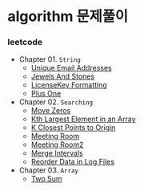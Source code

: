 # algorithm 문제풀이

### leetcode
- Chapter 01. ``String``
    - [Unique Email Addresses](https://github.com/hmkim829/study-coding/blob/master/src/leetcode/chapter01string/Q01UniqueEmailAddresses.java)
    - [Jewels And Stones](https://github.com/hmkim829/study-coding/blob/master/src/leetcode/chapter01string/Q02JewelsAndStones.java)
    - [LicenseKey Formatting](https://github.com/hmkim829/study-coding/blob/master/src/leetcode/chapter01string/Q03LicenseKeyFormatting.java)
    - [Plus One](https://github.com/hmkim829/study-coding/blob/master/src/leetcode/chapter01string/Q04PlusOne.java)
- Chapter 02. ``Searching``
    - [Move Zeros](https://github.com/hmkim829/study-coding/blob/master/src/leetcode/chapter02searching/Q01MoveZeros.java)
    - [Kth Largest Element in an Array](https://github.com/hmkim829/study-coding/blob/master/src/leetcode/chapter02searching/Q06KthLargestElement.java)
    - [K Closest Points to Origin](https://github.com/hmkim829/study-coding/blob/master/src/leetcode/chapter02searching/Q07KClosestPoint.java)
    - [Meeting Room](https://github.com/hmkim829/study-coding/blob/master/src/leetcode/chapter02searching/Q08MeetingRoom.java)
    - [Meeting Room2](https://github.com/hmkim829/study-coding/blob/master/src/leetcode/chapter02searching/Q09MeetingRoom2.java)
    - [Merge Intervals](https://github.com/hmkim829/study-coding/blob/master/src/leetcode/chapter02searching/Q10MergeIntervals.java)
    - [Reorder Data in Log Files](https://github.com/hmkim829/study-coding/blob/master/src/leetcode/chapter02searching/Q11ReorderDataLogFiles)
- Chapter 03. ``Array``
    - [Two Sum](https://github.com/hmkim829/study-coding/blob/master/src/leetcode/chapter02searching/Q12TwoSum) 